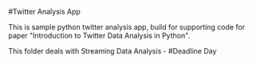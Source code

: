 #Twitter Analysis App

This is sample python twitter analysis app, build for supporting code for paper "Introduction to Twitter Data Analysis in Python".

This folder deals with Streaming Data Analysis - #Deadline Day
